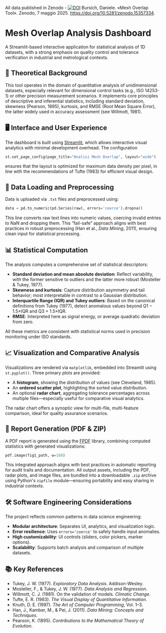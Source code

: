 All data published in Zenodo - <a href="https://doi.org/10.5281/zenodo.15357334"><img src="https://zenodo.org/badge/DOI/10.5281/zenodo.15357334.svg" alt="DOI"></a>
Bursich, Daniele. «Mesh Overlap Tool». Zenodo, 7 maggio 2025. https://doi.org/10.5281/zenodo.15357334.

# Mesh Overlap Analysis Dashboard

A Streamlit-based interactive application for statistical analysis of 1D datasets, with a strong emphasis on quality control and tolerance verification in industrial and metrological contexts.

## 📘 Theoretical Background

This tool operates in the domain of quantitative analysis of unidimensional datasets, especially relevant for dimensional control tasks (e.g., ISO 14253-1) or other precision measurement scenarios. It implements core principles of descriptive and inferential statistics, including standard deviation, skewness (Pearson, 1895), kurtosis, and RMSE (Root Mean Square Error), the latter widely used in accuracy assessment (see Willmott, 1981).

## 🖥️ Interface and User Experience

The dashboard is built using [Streamlit](https://streamlit.io), which allows interactive visual analytics with minimal development overhead. The configuration

```python
st.set_page_config(page_title="Analisi Mesh Overlap", layout="wide")
```

ensures that the layout is optimized for maximum data density per pixel, in line with the recommendations of Tufte (1983) for efficient visual design.

## 📂 Data Loading and Preprocessing

Data is uploaded via `.txt` files and preprocessed using:

```python
data = pd.to_numeric(pd.Series(raw), errors='coerce').dropna()
```

This line converts raw text lines into numeric values, coercing invalid entries to NaN and dropping them. This “fail-safe” approach aligns with best practices in robust preprocessing (Han et al., *Data Mining*, 2011), ensuring clean input for statistical processing.

## 📊 Statistical Computation

The analysis computes a comprehensive set of statistical descriptors:

- **Standard deviation and mean absolute deviation**: Reflect variability, with the former sensitive to outliers and the latter more robust (Mosteller & Tukey, 1977).
- **Skewness and kurtosis**: Capture distribution asymmetry and tail behavior; most interpretable in contrast to a Gaussian distribution.
- **Interquartile Range (IQR) and Tukey outliers**: Based on the canonical definitions from Tukey (1977), detect anomalous values beyond Q1 − 1.5×IQR and Q3 + 1.5×IQR.
- **RMSE**: Interpreted here as signal energy, or average quadratic deviation from zero.

All these metrics are consistent with statistical norms used in precision monitoring under ISO standards.

## 📈 Visualization and Comparative Analysis

Visualizations are rendered via `matplotlib`, embedded into Streamlit using `st.pyplot()`. Three primary plots are provided:

- A **histogram**, showing the distribution of values (see Cleveland, 1985).
- An **ordered scatter plot**, highlighting the sorted value distribution.
- An optional **radar chart**, aggregating tolerance percentages across multiple files—especially useful for comparative visual analytics.

The radar chart offers a synoptic view for multi-file, multi-feature comparison, ideal for quality assurance scenarios.

## 📝 Report Generation (PDF & ZIP)

A PDF report is generated using the [FPDF](https://pyfpdf.readthedocs.io/en/latest/) library, combining computed statistics with generated visualizations:

```python
pdf.image(fig1_path, w=180)
```

This integrated approach aligns with best practices in automatic reporting for audit trails and documentation. All output assets, including the PDF, radar plots, and image files, are bundled into a downloadable `.zip` archive using Python's `zipfile` module—ensuring portability and easy sharing in industrial contexts.

## 🛠️ Software Engineering Considerations

The project reflects common patterns in data science engineering:

- **Modular architecture**: Separates UI, analytics, and visualization logic.
- **Error resilience**: Uses `errors='coerce'` to safely handle input anomalies.
- **High customizability**: UI controls (sliders, color pickers, marker options).
- **Scalability**: Supports batch analysis and comparison of multiple datasets.

## 📚 Key References

- Tukey, J. W. (1977). *Exploratory Data Analysis*. Addison-Wesley.  
- Mosteller, F., & Tukey, J. W. (1977). *Data Analysis and Regression*.  
- Willmott, C. J. (1981). On the validation of models. *Climatic Change*.  
- Tufte, E. R. (1983). *The Visual Display of Quantitative Information*.  
- Knuth, D. E. (1997). *The Art of Computer Programming*, Vol. 1–3.  
- Han, J., Kamber, M., & Pei, J. (2011). *Data Mining: Concepts and Techniques*.  
- Pearson, K. (1895). *Contributions to the Mathematical Theory of Evolution*.  
